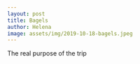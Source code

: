 ```yaml
---
layout: post
title: Bagels
author: Helena
image: assets/img/2019-10-18-bagels.jpeg
---
```


The real purpose of the trip

